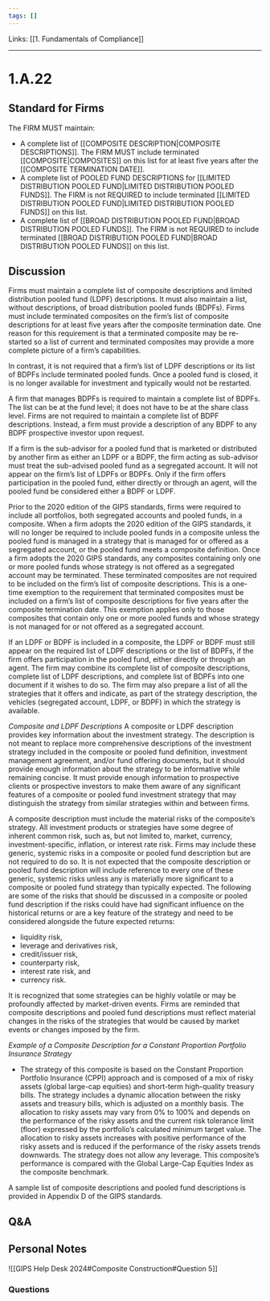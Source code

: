 ```yaml
---
tags: []
---
```

Links: [[1. Fundamentals of Compliance]]
___
# 1.A.22
## Standard for Firms
The FIRM MUST maintain:
- A complete list of [[COMPOSITE DESCRIPTION|COMPOSITE DESCRIPTIONS]]. The FIRM MUST include terminated [[COMPOSITE|COMPOSITES]] on this list for at least five years after the [[COMPOSITE TERMINATION DATE]].
- A complete list of POOLED FUND DESCRIPTIONS for [[LIMITED DISTRIBUTION POOLED FUND|LIMITED DISTRIBUTION POOLED FUNDS]]. The FIRM is not REQUIRED to include terminated [[LIMITED DISTRIBUTION POOLED FUND|LIMITED DISTRIBUTION POOLED FUNDS]] on this list.
- A complete list of [[BROAD DISTRIBUTION POOLED FUND|BROAD DISTRIBUTION POOLED FUNDS]]. The FIRM is not REQUIRED to include terminated [[BROAD DISTRIBUTION POOLED FUND|BROAD DISTRIBUTION POOLED FUNDS]] on this list.
## Discussion
Firms must maintain a complete list of composite descriptions and limited distribution pooled fund (LDPF) descriptions. It must also maintain a list, without descriptions, of broad distribution pooled funds (BDPFs). Firms must include terminated composites on the firm’s list of composite descriptions for at least five years after the composite termination date. One reason for this requirement is that a terminated composite may be re-started so a list of current and terminated composites may provide a more complete picture of a firm’s capabilities.

In contrast, it is not required that a firm’s list of LDPF descriptions or its list of BDPFs include terminated pooled funds. Once a pooled fund is closed, it is no longer available for investment and typically would not be restarted.

A firm that manages BDPFs is required to maintain a complete list of BDPFs. The list can be at the fund level; it does not have to be at the share class level. Firms are not required to maintain a complete list of BDPF descriptions. Instead, a firm must provide a description of any BDPF to any BDPF prospective investor upon request.

If a firm is the sub-advisor for a pooled fund that is marketed or distributed by another firm as either an LDPF or a BDPF, the firm acting as sub-advisor must treat the sub-advised pooled fund as a segregated account. It will not appear on the firm’s list of LDPFs or BDPFs. Only if the firm offers participation in the pooled fund, either directly or through an agent, will the pooled fund be considered either a BDPF or LDPF.

Prior to the 2020 edition of the GIPS standards, firms were required to include all portfolios, both segregated accounts and pooled funds, in a composite. When a firm adopts the 2020 edition of the GIPS standards, it will no longer be required to include pooled funds in a composite unless the pooled fund is managed in a strategy that is managed for or offered as a segregated account, or the pooled fund meets a composite definition. Once a firm adopts the 2020 GIPS standards, any composites containing only one or more pooled funds whose strategy is not offered as a segregated account may be terminated. These terminated composites are not required to be included on the firm’s list of composite descriptions. This is a one-time exemption to the requirement that terminated composites must be included on a firm’s list of composite descriptions for five years after the composite termination date. This exemption applies only to those composites that contain only one or more pooled funds and whose strategy is not managed for or not offered as a segregated account.

If an LDPF or BDPF is included in a composite, the LDPF or BDPF must still appear on the required list of LDPF descriptions or the list of BDPFs, if the firm offers participation in the pooled fund, either directly or through an agent. The firm may combine its complete list of composite descriptions, complete list of LDPF descriptions, and complete list of BDPFs into one document if it wishes to do so. The firm may also prepare a list of all the strategies that it offers and indicate, as part of the strategy description, the vehicles (segregated account, LDPF, or BDPF) in which the strategy is available.

*Composite and LDPF Descriptions*
A composite or LDPF description provides key information about the investment strategy. The description is not meant to replace more comprehensive descriptions of the investment strategy included in the composite or pooled fund definition, investment management agreement, and/or fund offering documents, but it should provide enough information about the strategy to be informative while remaining concise. It must provide enough information to prospective clients or prospective investors to make them aware of any significant features of a composite or pooled fund investment strategy that may distinguish the strategy from similar strategies within and between firms.

A composite description must include the material risks of the composite’s strategy. All investment products or strategies have some degree of inherent common risk, such as, but not limited to, market, currency, investment-specific, inflation, or interest rate risk. Firms may include these generic, systemic risks in a composite or pooled fund description but are not required to do so. It is not expected that the composite description or pooled fund description will include reference to every one of these generic, systemic risks unless any is materially more significant to a composite or pooled fund strategy than typically expected. The following are some of the risks that should be discussed in a composite or pooled fund description if the risks could have had significant influence on the historical returns or are a key feature of the strategy and need to be considered alongside the future expected returns:
- liquidity risk,
- leverage and derivatives risk,
- credit/issuer risk,
- counterparty risk,
- interest rate risk, and
- currency risk.

It is recognized that some strategies can be highly volatile or may be profoundly affected by market-driven events. Firms are reminded that composite descriptions and pooled fund descriptions must reflect material changes in the risks of the strategies that would be caused by market events or changes imposed by the firm.

*Example of a Composite Description for a Constant Proportion Portfolio Insurance Strategy*
- The strategy of this composite is based on the Constant Proportion Portfolio Insurance (CPPI) approach and is composed of a mix of risky assets (global large-cap equities) and short-term high-quality treasury bills. The strategy includes a dynamic allocation between the risky assets and treasury bills, which is adjusted on a monthly basis. The allocation to risky assets may vary from 0% to 100% and depends on the performance of the risky assets and the current risk tolerance limit (floor) expressed by the portfolio’s calculated minimum target value. The allocation to risky assets increases with positive performance of the risky assets and is reduced if the performance of the risky assets trends downwards. The strategy does not allow any leverage. This composite’s performance is compared with the Global Large-Cap Equities Index as the composite benchmark.

A sample list of composite descriptions and pooled fund descriptions is provided in Appendix D of the GIPS standards.
## Q&A

## Personal Notes
![[GIPS Help Desk 2024#Composite Construction#Question 5]]

### Questions